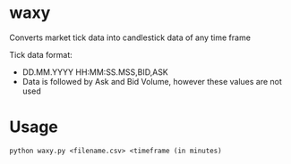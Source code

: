 # waxy
Converts market tick data into candlestick data of any time frame<br>

Tick data format:
- DD.MM.YYYY HH:MM:SS.MSS,BID,ASK
- Data is followed by Ask and Bid Volume, however these values are not used

# Usage
`python waxy.py <filename.csv> <timeframe (in minutes)`
